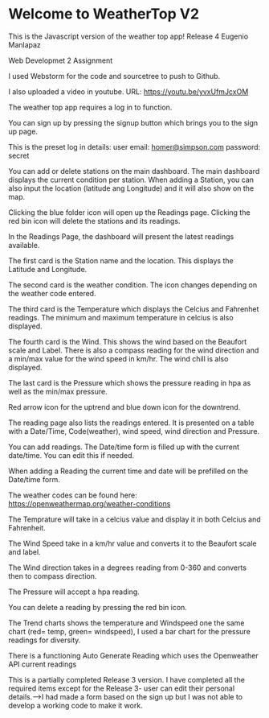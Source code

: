Welcome to WeatherTop V2
=========================

This is the Javascript version of the weather top app!
Release 4
Eugenio Manlapaz

Web Developmet 2 Assignment

I used Webstorm for the code and sourcetree to push to Github.

I also uploaded a video in youtube. URL: https://youtu.be/yvxUfmJcxOM

The weather top app requires a log in to function.

You can sign up by pressing the signup button which brings you to the sign up page.

This is the preset log in details: user email: homer@simpson.com password: secret

You can add or delete stations on the main dashboard. The main dashboard displays the current condition per station. When adding a Station, you can also input the location (latitude ang Longitude) and it will also show on the map.

Clicking the blue folder icon will open up the Readings page. Clicking the red bin icon will delete the stations and its readings.

In the Readings Page, the dashboard will present the latest readings available.

The first card is the Station name and the location. This displays the Latitude and Longitude.

The second card is the weather condition. The icon changes depending on the weather code entered.

The third card is the Temperature which displays the Celcius and Fahrenhet readings. The minimum and maximum temperature in celcius is also displayed.

The fourth card is the Wind. This shows the wind based on the Beaufort scale and Label. There is also a compass reading for the wind direction and a min/max value for the wind speed in km/hr. The wind chill is also displayed.

The last card is the Pressure which shows the pressure reading in hpa as well as the min/max pressure.

Red arrow icon for the uptrend and blue down icon for the downtrend.

The reading page also lists the readings entered. It is presented on a table with a Date/Time, Code(weather), wind speed, wind direction and Pressure.

You can add readings. The Date/time form is filled up with the current date/time. You can edit this if needed.

When adding a Reading the current time and date will be prefilled on the Date/time form.

The weather codes can be found here: https://openweathermap.org/weather-conditions

The Temprature will take in a celcius value and display it in both Celcius and Fahrenheit.

The Wind Speed take in a km/hr value and converts it to the Beaufort scale and label.

The Wind direction takes in a degrees reading from 0-360 and converts then to compass direction.

The Pressure will accept a hpa reading.

You can delete a reading by pressing the red bin icon.

The Trend charts shows the temperature and Windspeed one the same chart (red= temp, green= windspeed), I used a bar chart for the pressure readings for diversity.

There is a functioning Auto Generate Reading which uses the Openweather API current readings

This is a partially completed Release 3 version. I have completed all the required items except for the Release 3- user can edit their personal details.-->I had made a form based on the sign up but I was not able to develop a working code to make it work.
